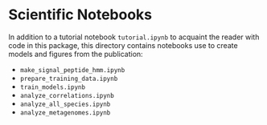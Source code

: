 # Scientific Notebooks

In addition to a tutorial notebook `tutorial.ipynb` to acquaint the reader with code in this package, this directory contains notebooks use to create models and figures from the publication:

- `make_signal_peptide_hmm.ipynb`
- `prepare_training_data.ipynb`
- `train_models.ipynb`
- `analyze_correlations.ipynb`
- `analyze_all_species.ipynb`
- `analyze_metagenomes.ipynb`
